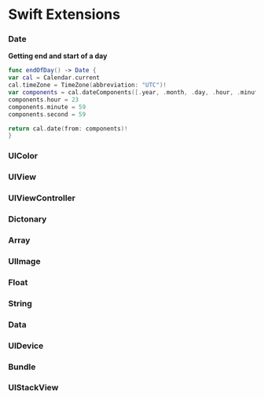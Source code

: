 # Swift Extensions


### Date

**Getting end and start of a day**
```swift
func endOfDay() -> Date {
var cal = Calendar.current
cal.timeZone = TimeZone(abbreviation: "UTC")!
var components = cal.dateComponents([.year, .month, .day, .hour, .minute, .second], from: self )
components.hour = 23
components.minute = 59
components.second = 59

return cal.date(from: components)!
}
```



### UIColor


### UIView


### UIViewController


### Dictonary


### Array


### UIImage


### Float


### String

### Data


### UIDevice


### Bundle


### UIStackView
